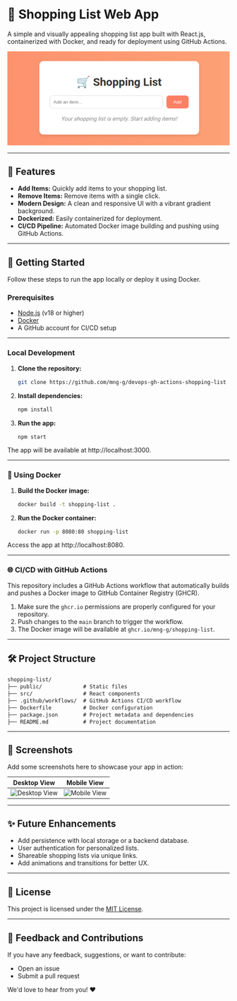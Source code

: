 # 🛒 Shopping List Web App

A simple and visually appealing shopping list app built with React.js, containerized with Docker, and ready for deployment using GitHub Actions. 

![Desktop View](./assets/desktop-view.png)

---

## 🌟 Features

- **Add Items:** Quickly add items to your shopping list.
- **Remove Items:** Remove items with a single click.
- **Modern Design:** A clean and responsive UI with a vibrant gradient background.
- **Dockerized:** Easily containerized for deployment.
- **CI/CD Pipeline:** Automated Docker image building and pushing using GitHub Actions.

---

## 🚀 Getting Started

Follow these steps to run the app locally or deploy it using Docker.

### Prerequisites

- [Node.js](https://nodejs.org/) (v18 or higher)
- [Docker](https://www.docker.com/)
- A GitHub account for CI/CD setup

---

### Local Development

1. **Clone the repository:**
   ```bash
   git clone https://github.com/mng-g/devops-gh-actions-shopping-list
   ```
2. **Install dependencies:**
   ```bash
   npm install
   ```
3. **Run the app:**
   ```bash
   npm start
   ```
The app will be available at http://localhost:3000.

---

### 🐳 Using Docker

1. **Build the Docker image:**
   ```bash
   docker build -t shopping-list .
   ```
2. **Run the Docker container:**
    ```bash
    docker run -p 8080:80 shopping-list
    ```
Access the app at http://localhost:8080.

---

### 🌐 CI/CD with GitHub Actions

This repository includes a GitHub Actions workflow that automatically builds and pushes a Docker image to GitHub Container Registry (GHCR).

1. Make sure the `ghcr.io` permissions are properly configured for your repository.
2. Push changes to the `main` branch to trigger the workflow.
3. The Docker image will be available at `ghcr.io/mng-g/shopping-list`.

---

## 🛠️ Project Structure

```plaintext
shopping-list/
├── public/             # Static files
├── src/                # React components
├── .github/workflows/  # GitHub Actions CI/CD workflow
├── Dockerfile          # Docker configuration
├── package.json        # Project metadata and dependencies
├── README.md           # Project documentation
```

---

## 📸 Screenshots

Add some screenshots here to showcase your app in action:

| Desktop View                              | Mobile View                              |
|-------------------------------------------|------------------------------------------|
| ![Desktop View](https://via.placeholder.com/400) | ![Mobile View](https://via.placeholder.com/400) |

---

## ✨ Future Enhancements

- Add persistence with local storage or a backend database.
- User authentication for personalized lists.
- Shareable shopping lists via unique links.
- Add animations and transitions for better UX.

---

## 📝 License

This project is licensed under the [MIT License](LICENSE).

---

## 💬 Feedback and Contributions

If you have any feedback, suggestions, or want to contribute:
- Open an issue
- Submit a pull request

We'd love to hear from you! ❤️
